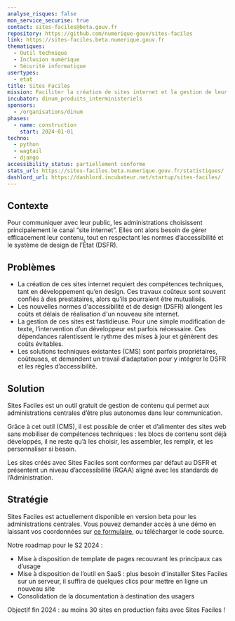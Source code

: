 ```yaml
---
analyse_risques: false
mon_service_securise: true
contact: sites-faciles@beta.gouv.fr
repository: https://github.com/numerique-gouv/sites-faciles
link: https://sites-faciles.beta.numerique.gouv.fr
thematiques:
  - Outil technique
  - Inclusion numérique
  - Sécurité informatique
usertypes:
  - etat
title: Sites Faciles
mission: Faciliter la création de sites internet et la gestion de leur contenu pour les administrations centrales
incubator: dinum_produits_interministeriels
sponsors:
  - /organisations/dinum
phases:
  - name: construction
    start: 2024-01-01
techno:
  - python
  - wagtail
  - django
accessibility_status: partiellement conforme
stats_url: https://sites-faciles.beta.numerique.gouv.fr/statistiques/
dashlord_url: https://dashlord.incubateur.net/startup/sites-faciles/
---
```

## **Contexte**

Pour communiquer avec leur public, les administrations choisissent principalement le canal “site internet”. Elles ont alors besoin de gérer efficacement leur contenu, tout en respectant les normes d’accessibilité et le système de design de l’État (DSFR).

## **Problèmes**

- La création de ces sites internet requiert des compétences techniques, tant en développement qu’en design. Ces travaux coûteux sont souvent confiés à des prestataires, alors qu’ils pourraient être mutualisés.
- Les nouvelles normes d'accessibilité et de design (DSFR) allongent les coûts et délais de réalisation d'un nouveau site internet.
- La gestion de ces sites est fastidieuse. Pour une simple modification de texte, l’intervention d’un développeur est parfois nécessaire. Ces dépendances ralentissent le rythme des mises à jour et génèrent des coûts évitables.
- Les solutions techniques existantes (CMS) sont parfois propriétaires, coûteuses, et demandent un travail d’adaptation pour y intégrer le DSFR et les règles d’accessibilité.

## **Solution**

Sites Faciles est un outil gratuit de gestion de contenu qui permet aux administrations centrales d’être plus autonomes dans leur communication.

Grâce à cet outil (CMS), il est possible de créer et d’alimenter des sites web sans mobiliser de compétences techniques : les blocs de contenu sont déjà développés, il ne reste qu’à les choisir, les assembler, les remplir, et les personnaliser si besoin.

Les sites créés avec Sites Faciles sont conformes par défaut au DSFR et présentent un niveau d’accessibilité (RGAA) aligné avec les standards de l’Administration.

## **Stratégie**

Sites Faciles est actuellement disponible en version beta pour les administrations centrales. Vous pouvez demander accès à une démo en laissant vos coordonnées sur [ce formulaire](https://tally.so/r/3xrVAy), ou télécharger le code source.

Notre roadmap pour le S2 2024 : 

- Mise à disposition de template de pages recouvrant les principaux cas d’usage
- Mise à disposition de l’outil en SaaS : plus besoin d'installer Sites Faciles sur un serveur, il suffira de quelques clics pour mettre en ligne un nouveau site
- Consolidation de la documentation à destination des usagers

Objectif fin 2024 : au moins 30 sites en production faits avec Sites Faciles !
